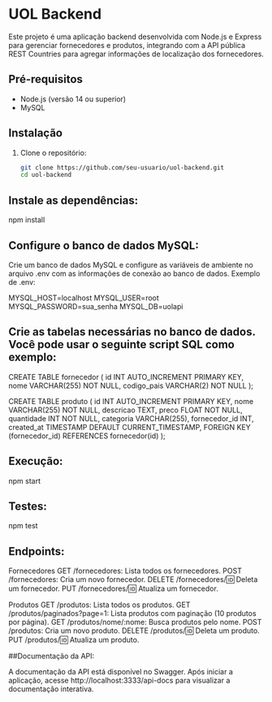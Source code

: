 # UOL Backend

Este projeto é uma aplicação backend desenvolvida com Node.js e Express para gerenciar fornecedores e produtos, integrando com a API pública REST Countries para agregar informações de localização dos fornecedores.

## Pré-requisitos

- Node.js (versão 14 ou superior)
- MySQL

## Instalação

1. Clone o repositório:
   ```bash
   git clone https://github.com/seu-usuario/uol-backend.git
   cd uol-backend

## Instale as dependências:

npm install

## Configure o banco de dados MySQL:

Crie um banco de dados MySQL e configure as variáveis de ambiente no arquivo .env com as informações de conexão ao banco de dados. Exemplo de .env:

MYSQL_HOST=localhost
MYSQL_USER=root
MYSQL_PASSWORD=sua_senha
MYSQL_DB=uolapi

## Crie as tabelas necessárias no banco de dados. Você pode usar o seguinte script SQL como exemplo:

CREATE TABLE fornecedor (
  id INT AUTO_INCREMENT PRIMARY KEY,
  nome VARCHAR(255) NOT NULL,
  codigo_pais VARCHAR(2) NOT NULL
);

CREATE TABLE produto (
  id INT AUTO_INCREMENT PRIMARY KEY,
  nome VARCHAR(255) NOT NULL,
  descricao TEXT,
  preco FLOAT NOT NULL,
  quantidade INT NOT NULL,
  categoria VARCHAR(255),
  fornecedor_id INT,
  created_at TIMESTAMP DEFAULT CURRENT_TIMESTAMP,
  FOREIGN KEY (fornecedor_id) REFERENCES fornecedor(id)
);

## Execução:

npm start

## Testes:

npm test

## Endpoints:

Fornecedores
GET /fornecedores: Lista todos os fornecedores.
POST /fornecedores: Cria um novo fornecedor.
DELETE /fornecedores/:id: Deleta um fornecedor.
PUT /fornecedores/:id: Atualiza um fornecedor.

Produtos
GET /produtos: Lista todos os produtos.
GET /produtos/paginados?page=1: Lista produtos com paginação (10 produtos por página).
GET /produtos/nome/:nome: Busca produtos pelo nome.
POST /produtos: Cria um novo produto.
DELETE /produtos/:id: Deleta um produto.
PUT /produtos/:id: Atualiza um produto.

##Documentação da API:

A documentação da API está disponível no Swagger. Após iniciar a aplicação, acesse http://localhost:3333/api-docs para visualizar a documentação interativa.

